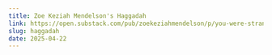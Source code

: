 ```yaml
---
title: Z﻿oe Keziah Mendelson's Haggadah
link: https://open.substack.com/pub/zoekeziahmendelson/p/you-were-strangers-in-the-land-of?r=62534&utm_campaign=post&utm_medium=web&showWelcomeOnShare=false
slug: haggadah
date: 2025-04-22
---
```

